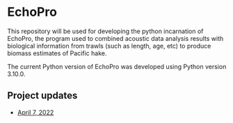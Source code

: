 # EchoPro

This repository will be used for developing the python incarnation of EchoPro, the program used to combined acoustic 
data analysis results with biological information from trawls (such as length, age, etc) to produce biomass estimates 
of Pacific hake.

The current Python version of EchoPro was developed using Python version 3.10.0. 

## Project updates

* [April 7, 2022](https://github.com/uw-echospace/EchoPro/blob/master/project_docs/2022_03_07_update.md)